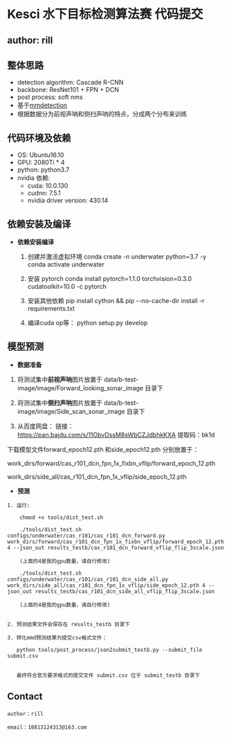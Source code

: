 # Kesci 水下目标检测算法赛 代码提交

## author: rill

## 整体思路
   + detection algorithm: Cascade R-CNN 
   + backbone: ResNet101 + FPN + DCN
   + post process: soft nms
   + 基于[mmdetection](https://github.com/open-mmlab/mmdetection/)
   + 根据数据分为前视声呐和侧扫声呐的特点，分成两个分布来训练
   
## 代码环境及依赖

+ OS: Ubuntu16.10
+ GPU: 2080Ti * 4
+ python: python3.7
+ nvidia 依赖:
   - cuda: 10.0.130
   - cudnn: 7.5.1
   - nvidia driver version: 430.14


## 依赖安装及编译


- **依赖安装编译**

   1. 创建并激活虚拟环境
        conda create -n underwater python=3.7 -y
        conda activate underwater

   2. 安装 pytorch
        conda install pytorch=1.1.0 torchvision=0.3.0 cudatoolkit=10.0 -c pytorch
        
   3. 安装其他依赖
        pip install cython && pip --no-cache-dir install -r requirements.txt
   
   4. 编译cuda op等：
        python setup.py develop
   

## 模型预测
    
   - **数据准备**
   
   1. 将测试集中**前视声呐**图片放置于 data/b-test-image/image/Forward_looking_sonar_image 目录下
   
   2. 将测试集中**侧扫声呐**图片放置于 data/b-test-image/image/Side_scan_sonar_image 目录下
   
   3. 从百度网盘： 链接： https://pan.baidu.com/s/11ObvDssM8sWbCZJdbhkKXA  提取码：bk1d
   
   下载模型文件forward_epoch12.pth 和side_epoch12.pth 分别放置于：
   
   work_dirs/forward/cas_r101_dcn_fpn_1x_fixbn_vflip/forward_epoch_12.pth 
   
   work_dirs/side_all/cas_r101_dcn_fpn_1x_vflip/side_epoch_12.pth
  

   - **预测**

    1. 运行:

        chmod +x tools/dist_test.sh

        ./tools/dist_test.sh configs/underwater/cas_r101/cas_r101_dcn_forward.py work_dirs/forward/cas_r101_dcn_fpn_1x_fixbn_vflip/forward_epoch_12.pth 4 --json_out results_testb/cas_r101_dcn_forward_vflip_flip_3scale.json

        (上面的4是我的gpu数量，请自行修改)
        
        ./tools/dist_test.sh configs/underwater/cas_r101/cas_r101_dcn_side_all.py work_dirs/side_all/cas_r101_dcn_fpn_1x_vflip/side_epoch_12.pth 4 --json_out results_testb/cas_r101_dcn_side_all_vflip_flip_3scale.json

        (上面的4是我的gpu数量，请自行修改)


    2. 预测结果文件会保存在 results_testb 目录下

    3. 转化mmd预测结果为提交csv格式文件：
       
       python tools/post_process/json2submit_testb.py --submit_file submit.csv
       

       最终符合官方要求格式的提交文件 submit.csv 位于 submit_testb 目录下
    

## Contact

    author：rill

    email：18813124313@163.com
